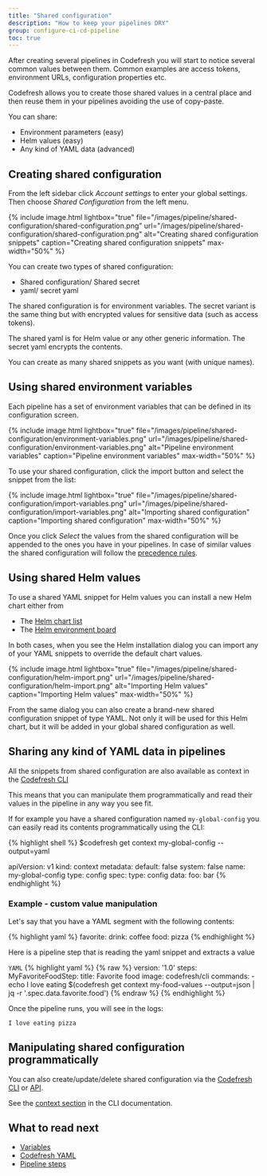 ```yaml
---
title: "Shared configuration"
description: "How to keep your pipelines DRY"
group: configure-ci-cd-pipeline
toc: true
---
```

  
After creating several pipelines in Codefresh you will start to notice several common values between them. Common examples are access tokens, environment URLs, configuration properties etc.

Codefresh allows you to create those shared values in a central place and then reuse them in your pipelines
avoiding the use of copy-paste.

You can share:

* Environment parameters (easy)
* Helm values (easy)
* Any kind of YAML data (advanced)


## Creating shared configuration

From the left sidebar click *Account settings* to enter your global settings. Then choose *Shared Configuration* from the left menu.

{% include 
image.html 
lightbox="true" 
file="/images/pipeline/shared-configuration/shared-configuration.png" 
url="/images/pipeline/shared-configuration/shared-configuration.png"
alt="Creating shared configuration snippets" 
caption="Creating shared configuration snippets"
max-width="50%"
%}

You can create two types of shared configuration:

* Shared configuration/ Shared secret
* yaml/ secret yaml

The shared configuration is for environment variables. The secret variant is the same thing but with encrypted values for sensitive data (such as access tokens).

The shared yaml is for Helm value or any other generic information. The secret yaml encrypts the contents.

You can create as many shared snippets as you want (with unique names).

## Using shared environment variables

Each pipeline has a set of environment variables that can be defined in its configuration screen.

{% include 
image.html 
lightbox="true" 
file="/images/pipeline/shared-configuration/environment-variables.png" 
url="/images/pipeline/shared-configuration/environment-variables.png"
alt="Pipeline environment variables" 
caption="Pipeline environment variables"
max-width="50%"
%}

To use your shared configuration, click the import button and select the snippet from the list:

{% include 
image.html 
lightbox="true" 
file="/images/pipeline/shared-configuration/import-variables.png" 
url="/images/pipeline/shared-configuration/import-variables.png"
alt="Importing shared configuration" 
caption="Importing shared configuration"
max-width="50%"
%}

Once you click *Select* the values from the shared configuration will be appended to the ones
you have in your pipelines. In case of similar values the shared configuration will follow the [precedence rules]({{site.baseurl}}/docs/codefresh-yaml/variables/#user-provided-variables).


## Using shared Helm values

To use a shared YAML snippet for Helm values you can install a new Helm chart either from

* The [Helm chart list]({{site.baseurl}}/docs/new-helm/add-helm-repository/#install-chart-from-your-helm-repository)
* The [Helm environment board]({{site.baseurl}}/docs/new-helm/helm-environment-promotion/#moving-releases-between-environments)

In both cases, when you see the Helm installation dialog you can import any of your YAML snippets
to override the default chart values.

{% include 
image.html 
lightbox="true" 
file="/images/pipeline/shared-configuration/helm-import.png" 
url="/images/pipeline/shared-configuration/helm-import.png"
alt="Importing Helm values" 
caption="Importing Helm values"
max-width="50%"
%}

From the same dialog you can also create a brand-new shared configuration snippet of type YAML.
Not only it will be used for this Helm chart, but it will be added in your global shared configuration as well.

## Sharing any kind of YAML data in pipelines

All the snippets from shared configuration are also available as context in the [Codefresh CLI](https://codefresh-io.github.io/cli/contexts/)

This means that you can manipulate them programmatically and read their values in the pipeline in any way you see fit.

If for example you have a shared configuration named `my-global-config` you can easily read its contents programmatically using the CLI:

{% highlight shell %}
$codefresh get context my-global-config --output=yaml

apiVersion: v1
kind: context
metadata:
  default: false
  system: false
  name: my-global-config
type: config
spec:
  type: config
  data:
    foo: bar
{% endhighlight %}

### Example - custom value manipulation

Let's say that you have a YAML segment with the following contents:

{% highlight yaml %}
favorite:
  drink: coffee
  food: pizza
{% endhighlight %}

Here is a pipeline step that is reading the yaml snippet and extracts a value

  `YAML`
{% highlight yaml %}
{% raw %}
version: '1.0'
steps:
 MyFavoriteFoodStep:
    title: Favorite food
    image: codefresh/cli
    commands:
      - echo I love eating $(codefresh get context my-food-values --output=json | jq -r '.spec.data.favorite.food')
{% endraw %}
{% endhighlight %}     

Once the pipeline runs, you will see in the logs: 

```
I love eating pizza
```

## Manipulating shared configuration programmatically

You can also create/update/delete shared configuration via the [Codefresh CLI](https://codefresh-io.github.io/cli/) or [API]({{site.baseurl}}/docs/integrations/codefresh-api/).

See the [context section](https://codefresh-io.github.io/cli/contexts/create-context/) in the CLI documentation.



## What to read next

* [Variables]({{site.baseurl}}/docs/codefresh-yaml/variables/)
* [Codefresh YAML]({{site.baseurl}}/docs/codefresh-yaml/what-is-the-codefresh-yaml/)
* [Pipeline steps]({{site.baseurl}}/docs/codefresh-yaml/steps/)

